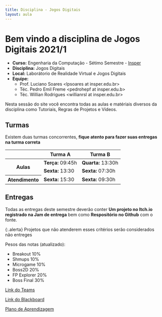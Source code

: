 ```yaml
---
title: Disciplina - Jogos Digitais
layout: aula
---
```


# Bem vindo a disciplina de Jogos Digitais 2021/1

- **Curso:** Engenharia da Computação - Sétimo Semestre - [Insper](https://www.insper.edu.br/)
- **Disciplina:** Jogos Digitais
- **Local:** Laborátorio de Realidade Virtual e Jogos Digitais
- **Equipe:**
	- Prof. Luciano Soares \<lpsoares at insper.edu.br\>
	- Téc. Pedro Emil Freme \<pedrohepf at insper.edu.b\>
	- Téc. Willian Rodrigues \<willianrsl at insper.edu.br\>

Nesta sessão do site você encontra todas as aulas e matériais diversos da disciplina como Tutoriais, Regras de Projetos e Vídeos.

## Turmas

Existem duas turmas concorrentes, **fique atento para fazer suas entregas na turma correta**

<table>
	<thead>
		<tr>
		<th></th>
		<th> Turma A </th>
		<th> Turma B </th>
		</tr>
	</thead>
	<tbody>
		<tr>
			<th rowspan="2">Aulas</th>
			<td><b>Terça:</b> 09:45h</td>
			<td><b>Quarta:</b> 13:30h</td>
		</tr>
		<tr>
			<td><b>Sexta:</b> 13:30</td>
			<td><b>Sexta:</b> 07:30h</td>
		</tr>
		<tr>
			<th>Atendimento</th>
			<td><b>Sexta:</b> 15:30</td>
			<td><b>Sexta:</b> 09:30h</td>
		</tr>
	</tbody>
</table>

## Entregas

Todas as entregas deste semestre deverão conter **Um projeto no Itch.io registrado na Jam de entrega** bem como **Respositório no Github** com o fonte.

{:.alerta}
Projetos que não atenderem esses crítérios serão considerados não entreges

Pesos das notas (atualizado): 
- Breakout 10%
- Shmups 10%
- Microgame 10%
- Boss2D 20%
- FP Explorer 20%
- Boss Final 30%

[Link do Teams](https://teams.microsoft.com/l/team/19%3af1be3a004d324410a1935d05dcd15b98%40thread.tacv2/conversations?groupId=6aa3fc2b-1dcb-4d28-9dd0-018eedc52624&tenantId=6370a6c0-7b90-4709-bd6e-59c28ede833b)

[Link do Blackboard](https://insper.blackboard.com/webapps/blackboard/execute/announcement?method=search&context=course&course_id=_35181_1)

[Plano de Aprendizagem](https://drive.google.com/file/d/1ZEskWp5AIjxTe0ToAoNTju5S7eDyjjbg/view?usp=sharing)

